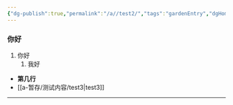 ```yaml
---
{"dg-publish":true,"permalink":"/a//test2/","tags":"gardenEntry","dgHomeLink":true,"dgPassFrontmatter":false}
---
```


### 你好
1. 你好
	1. 我好
- **第几行**
- [[a-暂存/测试内容/test3|test3]]
- ---
